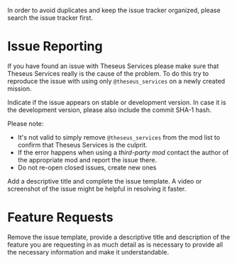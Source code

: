 In order to avoid duplicates and keep the issue tracker organized, please search the issue tracker first.

# Issue Reporting

If you have found an issue with Theseus Services please make sure that Theseus Services really is the cause of the problem. To do this try to reproduce the issue with using only `@theseus_services` on a newly created mission.

Indicate if the issue appears on stable or development version. In case it is the development version, please also include the commit SHA-1 hash.

Please note:
- It's not valid to simply remove `@theseus_services` from the mod list to confirm that Theseus Services is the culprit.
- If the error happens when using a _third-party mod_ contact the author of the appropriate mod and report the issue there.
- Do not re-open closed issues, create new ones

Add a descriptive title and complete the issue template. A video or screenshot of the issue might be helpful in resolving it faster.

# Feature Requests

Remove the issue template, provide a descriptive title and description of the feature you are requesting in as much detail as is necessary to provide all the necessary information and make it understandable.
